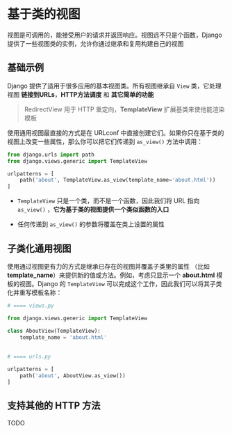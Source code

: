 # 基于类的视图

视图是可调用的，能接受用户的请求并返回响应。视图远不只是个函数，Django提供了一些视图类的实例，允许你通过继承和复用构建自己的视图



## 基础示例

Django 提供了适用于很多应用的基本视图类。所有视图继承自 `View` 类，它处理视图 **链接到URLs**，**HTTP方法调度** 和 **其它简单的功能**

>   RedirectView 用于 HTTP 重定向，**TemplateView** 扩展基类来使他能渲染模板



使用通用视图最直接的方式是在 URLconf 中直接创建它们。如果你只在基于类的视图上改变一些属性，那么你可以把它们传递到 `as_view()` 方法中调用：

```python
from django.urls import path
from django.views.generic import TemplateView

urlpatterns = [
    path('about', TemplateView.as_view(template_name='about.html'))
]
```

-   `TemplateView` 只是一个类，而不是一个函数，因此我们将 URL 指向 `as_view()` ，**它为基于类的视图提供一个类似函数的入口**

-   任何传递到 `as_view()` 的参数将覆盖在类上设置的属性



## 子类化通用视图

使用通过视图更有力的方式是继承已存在的视图并覆盖子类里的属性 （比如 **template_name**）来提供新的值或方法。例如，考虑只显示一个 **about.html** 模板的视图。Django 的 `TemplateView` 可以完成这个工作，因此我们可以将其子类化并重写模板名称：



```python
# ==== views.py

from django.views.generic import TemplateView

class AboutView(TemplateView):
    template_name = 'about.html'
    
    
# ==== urls.py

urlpatterns = [
	path('about', AboutView.as_view())
]
```



## 支持其他的 HTTP 方法



TODO